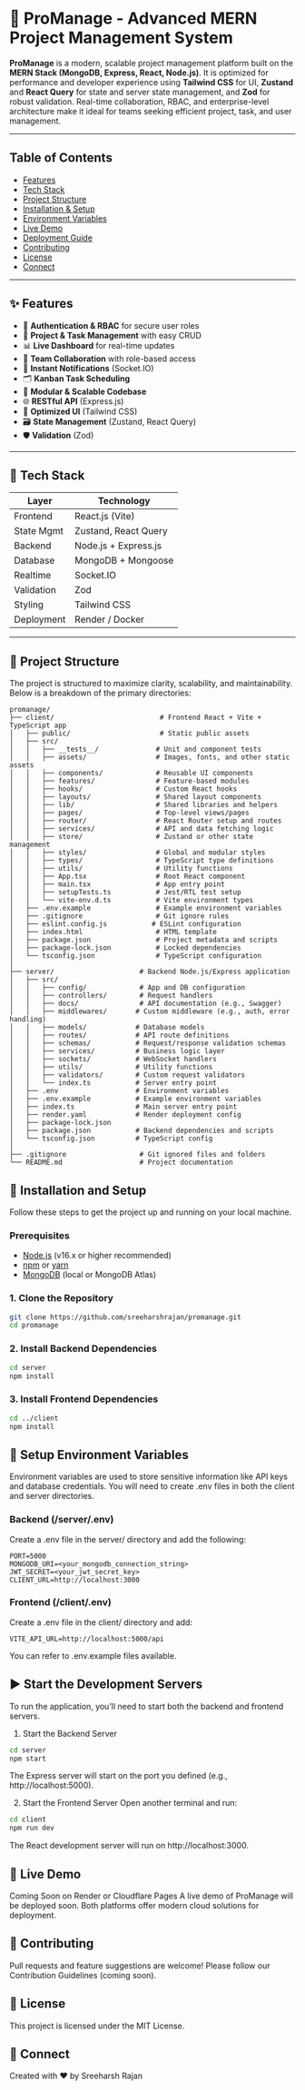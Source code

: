 # 🚀 ProManage - Advanced MERN Project Management System

**ProManage** is a modern, scalable project management platform built on the **MERN Stack (MongoDB, Express, React, Node.js)**. It is optimized for performance and developer experience using **Tailwind CSS** for UI, **Zustand** and **React Query** for state and server state management, and **Zod** for robust validation. Real-time collaboration, RBAC, and enterprise-level architecture make it ideal for teams seeking efficient project, task, and user management.

---

## Table of Contents

- [Features](#features)
- [Tech Stack](#tech-stack)
- [Project Structure](#project-structure)
- [Installation & Setup](#installation--setup)
- [Environment Variables](#environment-variables)
- [Live Demo](#live-demo)
- [Deployment Guide](#deployment-guide)
- [Contributing](#contributing)
- [License](#license)
- [Connect](#connect)

---

## ✨ Features

- 🔐 **Authentication & RBAC** for secure user roles
- 📁 **Project & Task Management** with easy CRUD
- 📊 **Live Dashboard** for real-time updates
- 🤝 **Team Collaboration** with role-based access
- 🔔 **Instant Notifications** (Socket.IO)
- 🗂️ **Kanban Task Scheduling**
- 🧩 **Modular & Scalable Codebase**
- 🌐 **RESTful API** (Express.js)
- 🎨 **Optimized UI** (Tailwind CSS)
- 🗃️ **State Management** (Zustand, React Query)
- 🛡️ **Validation** (Zod)

---

## 🧱 Tech Stack

| Layer        | Technology                        |
|--------------|-----------------------------------|
| Frontend     | React.js (Vite)                   |
| State Mgmt   | Zustand, React Query              |
| Backend      | Node.js + Express.js              |
| Database     | MongoDB + Mongoose                |
| Realtime     | Socket.IO                         |
| Validation   | Zod                               |
| Styling      | Tailwind CSS                      |
| Deployment   | Render / Docker                   |

---

## 📁 Project Structure

The project is structured to maximize clarity, scalability, and maintainability. Below is a breakdown of the primary directories:
```
promanage/
├── client/                          # Frontend React + Vite + TypeScript app
│   ├── public/                      # Static public assets
│   ├── src/
│   │   ├── __tests__/              # Unit and component tests
│   │   ├── assets/                 # Images, fonts, and other static assets
│   │   ├── components/             # Reusable UI components
│   │   ├── features/               # Feature-based modules
│   │   ├── hooks/                  # Custom React hooks
│   │   ├── layouts/                # Shared layout components
│   │   ├── lib/                    # Shared libraries and helpers
│   │   ├── pages/                  # Top-level views/pages
│   │   ├── router/                 # React Router setup and routes
│   │   ├── services/               # API and data fetching logic
│   │   ├── store/                  # Zustand or other state management
│   │   ├── styles/                 # Global and modular styles
│   │   ├── types/                  # TypeScript type definitions
│   │   ├── utils/                  # Utility functions
│   │   ├── App.tsx                 # Root React component
│   │   ├── main.tsx                # App entry point
│   │   ├── setupTests.ts           # Jest/RTL test setup
│   │   └── vite-env.d.ts           # Vite environment types
│   ├── .env.example                # Example environment variables
│   ├── .gitignore                  # Git ignore rules
│   ├── eslint.config.js           # ESLint configuration
│   ├── index.html                  # HTML template
│   ├── package.json                # Project metadata and scripts
│   ├── package-lock.json           # Locked dependencies
│   └── tsconfig.json               # TypeScript configuration
│
├── server/                     # Backend Node.js/Express application
│   ├── src/
│   │   ├── config/             # App and DB configuration
│   │   ├── controllers/        # Request handlers
│   │   ├── docs/               # API documentation (e.g., Swagger)
│   │   ├── middlewares/       # Custom middleware (e.g., auth, error handling)
│   │   ├── models/            # Database models
│   │   ├── routes/            # API route definitions
│   │   ├── schemas/           # Request/response validation schemas
│   │   ├── services/          # Business logic layer
│   │   ├── sockets/           # WebSocket handlers
│   │   ├── utils/             # Utility functions
│   │   ├── validators/        # Custom request validators
│   │   └── index.ts           # Server entry point
│   ├── .env                   # Environment variables
│   ├── .env.example           # Example environment variables
│   ├── index.ts               # Main server entry point
│   ├── render.yaml            # Render deployment config
│   ├── package-lock.json
│   ├── package.json           # Backend dependencies and scripts
│   └── tsconfig.json          # TypeScript config
│
├── .gitignore                  # Git ignored files and folders
└── README.md                   # Project documentation
```

## 🔩 Installation and Setup

Follow these steps to get the project up and running on your local machine.

### Prerequisites

- [Node.js](https://nodejs.org/) (v16.x or higher recommended)
- [npm](https://www.npmjs.com/) or [yarn](https://yarnpkg.com/)
- [MongoDB](https://www.mongodb.com/cloud/atlas) (local or MongoDB Atlas)

### 1. Clone the Repository

```bash
git clone https://github.com/sreeharshrajan/promanage.git
cd promanage
```

### 2. Install Backend Dependencies

```bash
cd server
npm install
```

### 3. Install Frontend Dependencies

```bash
cd ../client
npm install
```

## 🔑 Setup Environment Variables
Environment variables are used to store sensitive information like API keys and database credentials. You will need to create .env files in both the client and server directories.

### Backend (/server/.env)
Create a .env file in the server/ directory and add the following:

```env
PORT=5000
MONGODB_URI=<your_mongodb_connection_string>
JWT_SECRET=<your_jwt_secret_key>
CLIENT_URL=http://localhost:3000
```

### Frontend (/client/.env)
Create a .env file in the client/ directory and add:

```env
VITE_API_URL=http://localhost:5000/api
```
You can refer to .env.example files available.

## ▶️ Start the Development Servers
To run the application, you’ll need to start both the backend and frontend servers.

1. Start the Backend Server
```bash
cd server
npm start
```
The Express server will start on the port you defined (e.g., http://localhost:5000).

2. Start the Frontend Server
Open another terminal and run:

```bash
cd client
npm run dev
```
The React development server will run on http://localhost:3000.

## 🚀 Live Demo
Coming Soon on Render or Cloudflare Pages
A live demo of ProManage will be deployed soon. Both platforms offer modern cloud solutions for deployment.

## 🤝 Contributing
Pull requests and feature suggestions are welcome!
Please follow our Contribution Guidelines (coming soon).

## 📜 License
This project is licensed under the MIT License.

## 🔗 Connect
Created with ❤️ by Sreeharsh Rajan
